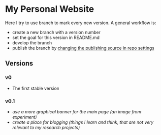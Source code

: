 # My Personal Website
Here I try to use branch to mark every new version. A general workflow is:
- create a new branch with a version number
- set the goal for this version in README.md
- develop the branch
- publish the branch by [changing the publishing source in repo settings](https://docs.github.com/en/pages/getting-started-with-github-pages/configuring-a-publishing-source-for-your-github-pages-site)

## Versions
### v0
- The first stable version
### v0.1
- *use a more graphical banner for the main page (an image from experiment)*
- *create a place for blogging (things I learn and think, that are not very relevant to my research projects)*

